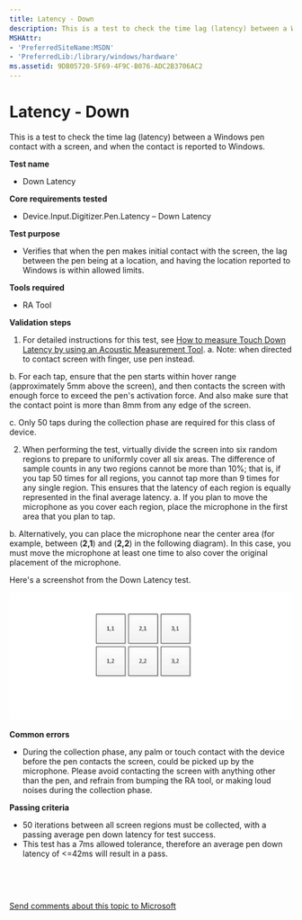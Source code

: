 ```yaml
---
title: Latency - Down
description: This is a test to check the time lag (latency) between a Windows pen contact with a screen, and when the contact is reported to Windows.
MSHAttr:
- 'PreferredSiteName:MSDN'
- 'PreferredLib:/library/windows/hardware'
ms.assetid: 9DB05720-5F69-4F9C-B076-ADC2B3706AC2
---
```


# Latency - Down


This is a test to check the time lag (latency) between a Windows pen contact with a screen, and when the contact is reported to Windows.

**Test name**

-   Down Latency

**Core requirements tested**

-   Device.Input.Digitizer.Pen.Latency – Down Latency

**Test purpose**

-   Verifies that when the pen makes initial contact with the screen, the lag between the pen being at a location, and having the location reported to Windows is within allowed limits.

**Tools required**

-   RA Tool

**Validation steps**

1. For detailed instructions for this test, see [How to measure Touch Down Latency by using an Acoustic Measurement Tool](https://msdn.microsoft.com/library/windows/hardware/dn195876).
a. Note: when directed to contact screen with finger, use pen instead.

b. For each tap, ensure that the pen starts within hover range (approximately 5mm above the screen), and then contacts the screen with enough force to exceed the pen's activation force. And also make sure that the contact point is more than 8mm from any edge of the screen.

c. Only 50 taps during the collection phase are required for this class of device.

2. When performing the test, virtually divide the screen into six random regions to prepare to uniformly cover all six areas. The difference of sample counts in any two regions cannot be more than 10%; that is, if you tap 50 times for all regions, you cannot tap more than 9 times for any single region. This ensures that the latency of each region is equally represented in the final average latency.
a. If you plan to move the microphone as you cover each region, place the microphone in the first area that you plan to tap.

b. Alternatively, you can place the microphone near the center area (for example, between (**2,1**) and (**2,2**) in the following diagram). In this case, you must move the microphone at least one time to also cover the original placement of the microphone.

Here's a screenshot from the Down Latency test.

![screenshot from the down latency test for a windows pen device.](../images/pen-test-latdown.png)

**Common errors**

-   During the collection phase, any palm or touch contact with the device before the pen contacts the screen, could be picked up by the microphone. Please avoid contacting the screen with anything other than the pen, and refrain from bumping the RA tool, or making loud noises during the collection phase.

**Passing criteria**

-   50 iterations between all screen regions must be collected, with a passing average pen down latency for test success.
-   This test has a 7ms allowed tolerance, therefore an average pen down latency of &lt;=42ms will result in a pass.

 

 

[Send comments about this topic to Microsoft](mailto:wsddocfb@microsoft.com?subject=Documentation%20feedback%20%5Bp_WEG_Hardware\p_weg_hardware%5D:%20Latency%20-%20Down%20%20RELEASE:%20%2811/28/2016%29&body=%0A%0APRIVACY%20STATEMENT%0A%0AWe%20use%20your%20feedback%20to%20improve%20the%20documentation.%20We%20don't%20use%20your%20email%20address%20for%20any%20other%20purpose,%20and%20we'll%20remove%20your%20email%20address%20from%20our%20system%20after%20the%20issue%20that%20you're%20reporting%20is%20fixed.%20While%20we're%20working%20to%20fix%20this%20issue,%20we%20might%20send%20you%20an%20email%20message%20to%20ask%20for%20more%20info.%20Later,%20we%20might%20also%20send%20you%20an%20email%20message%20to%20let%20you%20know%20that%20we've%20addressed%20your%20feedback.%0A%0AFor%20more%20info%20about%20Microsoft's%20privacy%20policy,%20see%20http://privacy.microsoft.com/default.aspx. "Send comments about this topic to Microsoft")




